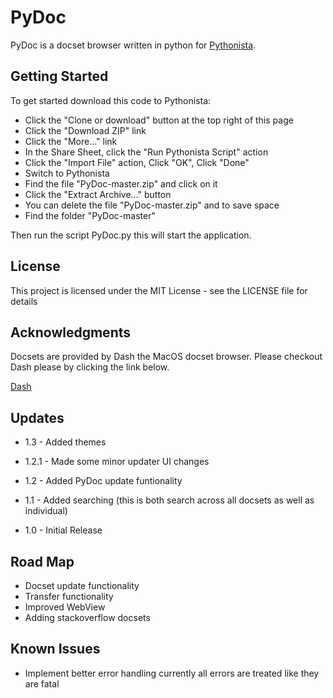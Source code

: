 # PyDoc
PyDoc is a docset browser written in python for [Pythonista](http://omz-software.com/pythonista/). 

## Getting Started
To get started download this code to Pythonista:
* Click the "Clone or download" button at the top right of this page
* Click the "Download ZIP" link
* Click the "More..." link
* In the Share Sheet, click the "Run Pythonista Script" action
* Click the "Import File" action, Click "OK", Click "Done"
* Switch to Pythonista
* Find the file "PyDoc-master.zip" and click on it
* Click the "Extract Archive..." button
* You can delete the file "PyDoc-master.zip" and to save space
* Find the folder "PyDoc-master"

Then run the script PyDoc.py this will start the application.

## License

This project is licensed under the MIT License - see the LICENSE file for details

## Acknowledgments

Docsets are provided by Dash the MacOS docset browser. Please checkout Dash please by clicking the link below.

[Dash](https://kapeli.com/dash)

## Updates

- 1.3 - Added themes
- 1.2.1 - Made some minor updater UI changes
- 1.2 - Added PyDoc update funtionality

- 1.1 - Added searching (this is both search across all docsets as well as individual)

- 1.0 - Initial Release

## Road Map

- Docset update functionality
- Transfer functionality
- Improved WebView
- Adding stackoverflow docsets

## Known Issues

- Implement better error handling currently all errors are treated like they are fatal
